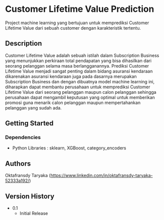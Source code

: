 # Customer Lifetime Value Prediction

Project machine learning yang bertujuan untuk memprediksi Customer Lifetime Value dari sebuah customer dengan karakteristik tertentu. 

## Description

Customer Lifetime Value adalah sebuah istilah dalam Subscription Business yang menunjukkan perkiraan total pendapatan yang bisa dihasilkan dari seorang pelanggan selama masa berlangganannya. Prediksi Customer Lifetime Value menjadi sangat penting dalam bidang asuransi kendaraan dikarenakan asuransi kendaraan juga pada dasarnya merupakan Subscription Business dan dengan dibuatnya model machine learning ini, diharapkan dapat membantu perusahaan untuk memprediksi Customer Lifetime Value dari seorang pelanggan maupun calon pelanggan sehingga perusahaan dapat mengambil keputusan yang optimal untuk memberikan promosi guna menarik calon pelanggan maupun mempertahankan pelanggan yang sudah ada.  

## Getting Started

### Dependencies

* Python Libraries : sklearn, XGBoost, category_encoders

## Authors

Oktafransdy Taryaka (https://www.linkedin.com/in/oktafransdy-taryaka-52333a192/)

## Version History

* 0.1
    * Initial Release
